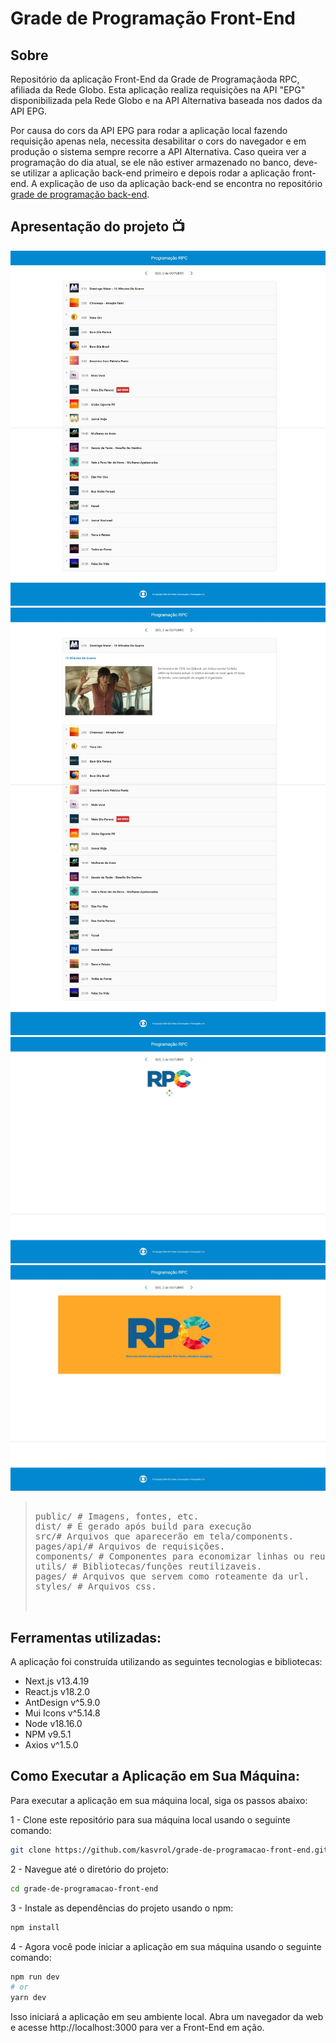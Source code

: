 # Grade de Programação Front-End

## Sobre

Repositório da aplicação Front-End da Grade de Programaçãoda RPC, afiliada da Rede Globo. Esta aplicação realiza requisições na API "EPG" disponibilizada pela Rede Globo e na API Alternativa baseada nos dados da API EPG.

Por causa do cors da API EPG para rodar a aplicação local fazendo requisição apenas nela, necessita desabilitar o cors do navegador e em produção o sistema sempre recorre a API Alternativa. Caso queira ver a programação do dia atual, se ele não estiver armazenado no banco, deve-se utilizar a aplicação back-end primeiro e depois rodar a aplicação front-end.
A explicação de uso da aplicação back-end se encontra no repositório [grade de programação back-end](https://github.com/kasvrol/grade-de-programacao-back-end).

## Apresentação do projeto 📺

![programação do dia](https://github.com/kasvrol/grade-de-programacao-front-end/blob/main/public/images/readme/programacao.jpeg?raw=true)
![modal de programação aberto](https://github.com/kasvrol/grade-de-programacao-front-end/blob/main/public/images/readme/modal.jpeg?raw=true)
![carregando dados da programação](https://github.com/kasvrol/grade-de-programacao-front-end/blob/main/public/images/readme/loading.jpeg?raw=true)
![componente de erro](https://github.com/kasvrol/grade-de-programacao-front-end/blob/main/public/images/readme/error.jpeg?raw=true)

> <pre>
> 
> public/ # Imagens, fontes, etc.
> dist/ # É gerado após build para execução
> src/# Arquivos que aparecerão em tela/components.
> pages/api/# Arquivos de requisições.
> components/ # Componentes para economizar linhas ou reutilizar.
> utils/ # Bibliotecas/funções reutilizaveis.
> pages/ # Arquivos que servem como roteamente da url.
> styles/ # Arquivos css.
> 
>  </pre>

## Ferramentas utilizadas:

A aplicação foi construída utilizando as seguintes tecnologias e bibliotecas:

-   Next.js v13.4.19
-   React.js v18.2.0
-   AntDesign v^5.9.0
-   Mui Icons v^5.14.8
-   Node v18.16.0
-   NPM v9.5.1
-   Axios v^1.5.0

## Como Executar a Aplicação em Sua Máquina:

Para executar a aplicação em sua máquina local, siga os passos abaixo:

1 - Clone este repositório para sua máquina local usando o seguinte comando:

```bash
git clone https://github.com/kasvrol/grade-de-programacao-front-end.git
```

2 - Navegue até o diretório do projeto:

```bash
cd grade-de-programacao-front-end
```

3 - Instale as dependências do projeto usando o npm:

```bash
npm install
```

4 - Agora você pode iniciar a aplicação em sua máquina usando o seguinte comando:

```bash
npm run dev
# or
yarn dev
```

Isso iniciará a aplicação em seu ambiente local. Abra um navegador da web e acesse http://localhost:3000 para ver a Front-End em ação.
